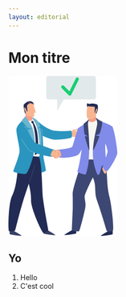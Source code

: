 ```yaml
---
layout: editorial
---
```


# Mon titre

![](.gitbook/assets/collectivite-presentation-2.png)

## Yo

1. Hello
2. C'est cool
